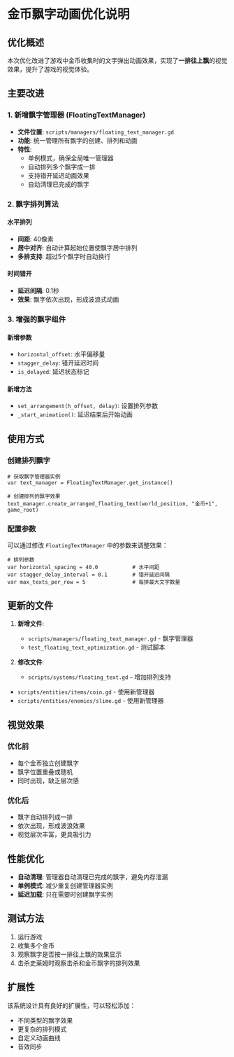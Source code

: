 # 金币飘字动画优化说明

## 优化概述

本次优化改进了游戏中金币收集时的文字弹出动画效果，实现了**一排往上飘**的视觉效果，提升了游戏的视觉体验。

## 主要改进

### 1. 新增飘字管理器 (FloatingTextManager)

- **文件位置**: `scripts/managers/floating_text_manager.gd`
- **功能**: 统一管理所有飘字的创建、排列和动画
- **特性**:
  - 单例模式，确保全局唯一管理器
  - 自动排列多个飘字成一排
  - 支持错开延迟动画效果
  - 自动清理已完成的飘字

### 2. 飘字排列算法

#### 水平排列
- **间距**: 40像素
- **居中对齐**: 自动计算起始位置使飘字居中排列
- **多排支持**: 超过5个飘字时自动换行

#### 时间错开
- **延迟间隔**: 0.1秒
- **效果**: 飘字依次出现，形成波浪式动画

### 3. 增强的飘字组件

#### 新增参数
- `horizontal_offset`: 水平偏移量
- `stagger_delay`: 错开延迟时间
- `is_delayed`: 延迟状态标记

#### 新增方法
- `set_arrangement(h_offset, delay)`: 设置排列参数
- `_start_animation()`: 延迟结束后开始动画

## 使用方式

### 创建排列飘字

```gdscript
# 获取飘字管理器实例
var text_manager = FloatingTextManager.get_instance()

# 创建排列的飘字效果
text_manager.create_arranged_floating_text(world_position, "金币+1", game_root)
```

### 配置参数

可以通过修改 `FloatingTextManager` 中的参数来调整效果：

```gdscript
# 排列参数
var horizontal_spacing = 40.0           # 水平间距
var stagger_delay_interval = 0.1        # 错开延迟间隔
var max_texts_per_row = 5               # 每排最大文字数量
```

## 更新的文件

1. **新增文件**:
   - `scripts/managers/floating_text_manager.gd` - 飘字管理器
   - `test_floating_text_optimization.gd` - 测试脚本

2. **修改文件**:
   - `scripts/systems/floating_text.gd` - 增加排列支持
- `scripts/entities/items/coin.gd` - 使用新管理器
- `scripts/entities/enemies/slime.gd` - 使用新管理器

## 视觉效果

### 优化前
- 每个金币独立创建飘字
- 飘字位置重叠或随机
- 同时出现，缺乏层次感

### 优化后
- 飘字自动排列成一排
- 依次出现，形成波浪效果
- 视觉层次丰富，更具吸引力

## 性能优化

- **自动清理**: 管理器自动清理已完成的飘字，避免内存泄漏
- **单例模式**: 减少重复创建管理器实例
- **延迟加载**: 只在需要时创建飘字实例

## 测试方法

1. 运行游戏
2. 收集多个金币
3. 观察飘字是否按一排往上飘的效果显示
4. 击杀史莱姆时观察击杀和金币飘字的排列效果

## 扩展性

该系统设计具有良好的扩展性，可以轻松添加：
- 不同类型的飘字效果
- 更复杂的排列模式
- 自定义动画曲线
- 音效同步